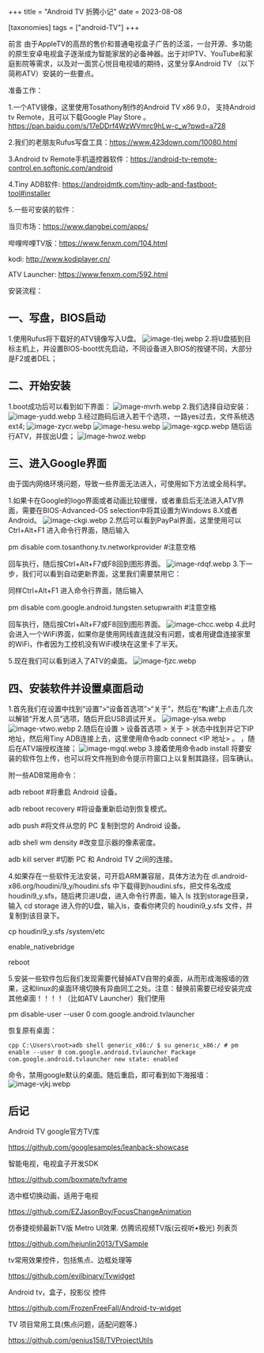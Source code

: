 +++
title = "Android TV 折腾小记"
date = 2023-08-08

[taxonomies]
tags = ["android-TV"]
+++


前言 由于AppleTV的高昂的售价和普通电视盒子广告的泛滥，一台开源、多功能的原生安卓电视盒子逐渐成为智能家居的必备神器。出于对IPTV、YouTube和家庭影院等需求，以及对一面赏心悦目电视墙的期待，这里分享Android TV （以下简称ATV）安装的一些要点。
<!-- more -->
准备工作：

1.一个ATV镜像，这里使用Tosathony制作的Android TV x86 9.0， 支持Android tv Remote，且可以下载Google Play Store 。https://pan.baidu.com/s/17eDDrf4WzWVmrc9hLw-c_w?pwd=a728

2.我们的老朋友Rufus写盘工具：https://www.423down.com/10080.html

3.Android tv Remote手机遥控器软件：https://android-tv-remote-control.en.softonic.com/android

4.Tiny ADB软件: https://androidmtk.com/tiny-adb-and-fastboot-tool#installer

5.一些可安装的软件：

当贝市场：https://www.dangbei.com/apps/

哔哩哔哩TV版：https://www.fenxm.com/104.html

kodi: http://www.kodiplayer.cn/

ATV Launcher: https://www.fenxm.com/592.html

安装流程：

## 一、写盘，BIOS启动

1.使用Rufus将下载好的ATV镜像写入U盘。
![image-tlej.webp](https://pic.dich.ink/1/2024/03/06/65e8665dd27b9.webp)
2.将U盘插到目标主机上，并设置BIOS-boot优先启动，不同设备进入BIOS的按键不同，大部分是F2或者DEL；

## 二、开始安装

1.boot成功后可以看到如下界面：
![image-mvrh.webp](https://pic.dich.ink/1/2024/03/06/65e8666eac466.webp)
2.我们选择自动安装：
![image-yudd.webp](https://pic.dich.ink/1/2024/03/06/65e86651a32f2.webp)
3.经过跑码后进入若干个选项，一路yes过去，文件系统选ext4;
![image-zycr.webp](https://pic.dich.ink/1/2024/03/06/65e8664cc6063.webp)
![image-hesu.webp](https://pic.dich.ink/1/2024/03/06/65e86677e6b6c.webp)
![image-xgcp.webp](https://pic.dich.ink/1/2024/03/06/65e86653ab2b1.webp)
随后运行ATV，并拔出U盘；
![image-hwoz.webp](https://pic.dich.ink/1/2024/03/06/65e866762b828.webp)
## 三、进入Google界面

由于国内网络环境问题，导致一些界面无法进入，可使用如下方法或全局科学。

1.如果卡在Google的logo界面或者动画比较缓慢，或者重启后无法进入ATV界面，需要在BIOS-Advanced-OS selection中将其设置为Windows 8.X或者Android。
![image-ckgi.webp](https://pic.dich.ink/1/2024/03/06/65e866840ebf2.webp)
2.然后可以看到PayPal界面，这里使用可以Ctrl+Alt+F1 进入命令行界面，随后输入

pm disable com.tosanthony.tv.networkprovider #注意空格

回车执行，随后按Ctrl+Alt+F7或F8回到图形界面。
![image-rdqf.webp](https://pic.dich.ink/1/2024/03/06/65e8666529ea7.webp)
3.下一步，我们可以看到自动更新界面，这里我们需要禁用它：

同样Ctrl+Alt+F1 进入命令行界面，随后输入

pm disable com.google.android.tungsten.setupwraith #注意空格

回车执行，随后按Ctrl+Alt+F7或F8回到图形界面。
![image-chcc.webp](https://pic.dich.ink/1/2024/03/06/65e866843a99e.webp)
4.此时会进入一个WiFi界面，如果你是使用网线直连就没有问题，或者用键盘连接家里的WiFi，作者因为工控机没有WiFi模块在这里卡了半天。

5.现在我们可以看到进入了ATV的桌面。
![image-fjzc.webp](https://pic.dich.ink/1/2024/03/06/65e8667b8c994.webp)
## 四、安装软件并设置桌面启动

1.首先我们在设置中找到“设置”>“设备首选项”>“关于”，然后在“构建”上点击几次以解锁“开发人员”选项，随后开启USB调试开关。
![image-ylsa.webp](https://pic.dich.ink/1/2024/03/06/65e86652f1a2a.webp)
![image-vtwo.webp](https://pic.dich.ink/1/2024/03/06/65e86651ded04.webp)
2.随后在设置 > 设备首选项 > 关于 > 状态中找到并记下IP 地址，然后用Tiny ADB连接上去，这里使用命令adb connect <IP 地址> 。 ，随后在ATV端授权连接；
![image-mgql.webp](https://pic.dich.ink/1/2024/03/06/65e8666eec785.webp)
3.接着使用命令adb install <path to android app.apk>将要安装的软件包上传，也可以将文件拖到命令提示符窗口上以复制其路径，回车确认。

附一些ADB常用命令：

adb reboot #将重启 Android 设备。

adb reboot recovery #将设备重新启动到恢复模式。

adb push <local> <remote> #将文件从您的 PC 复制到您的 Android 设备。

adb shell wm density <dpi> #改变显示器的像素密度。

adb kill server #切断 PC 和 Android TV 之间的连接。

4.如果存在一些软件无法安装，可开启ARM兼容层，具体方法为在 dl.android-x86.org/houdini/9_y/houdini.sfs 中下载得到houdini.sfs，把文件名改成houdini9_y.sfs，随后拷贝进U盘，进入命令行界面，输入 ls 找到storage目录，输入 cd storage 进入你的U盘，输入ls，查看你拷贝的 houdini9_y.sfs 文件，并复制到该目录下。

cp houdini9_y.sfs /system/etc

enable_nativebridge

reboot

5.安装一些软件包后我们发现需要代替掉ATV自带的桌面，从而形成海报墙的效果，这和linux的桌面环境切换有异曲同工之处。注意：替换前需要已经安装完成其他桌面！！！！（比如ATV Launcher）我们使用 

pm disable-user --user 0 com.google.android.tvlauncher 

恢复原有桌面：

``cpp
C:\Users\root>adb shell
generic_x86:/ $ su
generic_x86:/ # pm enable --user 0 com.google.android.tvlauncher
Package com.google.android.tvlauncher new state: enabled``

命令，禁用google默认的桌面。随后重启，即可看到如下海报墙：
![image-vjkj.webp](https://pic.dich.ink/1/2024/03/06/65e86648d6dcb.webp)
## 后记

Android TV google官方TV库

https://github.com/googlesamples/leanback-showcase

智能电视，电视盒子开发SDK

https://github.com/boxmate/tvframe

选中框切换动画，适用于电视

https://github.com/EZJasonBoy/FocusChangeAnimation

仿泰捷视频最新TV版 Metro UI效果. 仿腾讯视频TV版(云视听•极光) 列表页

https://github.com/hejunlin2013/TVSample

tv常用效果控件，包括焦点、边框处理等

https://github.com/evilbinary/Tvwidget

Android tv，盒子，投影仪 控件

https://github.com/FrozenFreeFall/Android-tv-widget

TV 项目常用工具(焦点问题，适配问题等.)

https://github.com/genius158/TVProjectUtils

